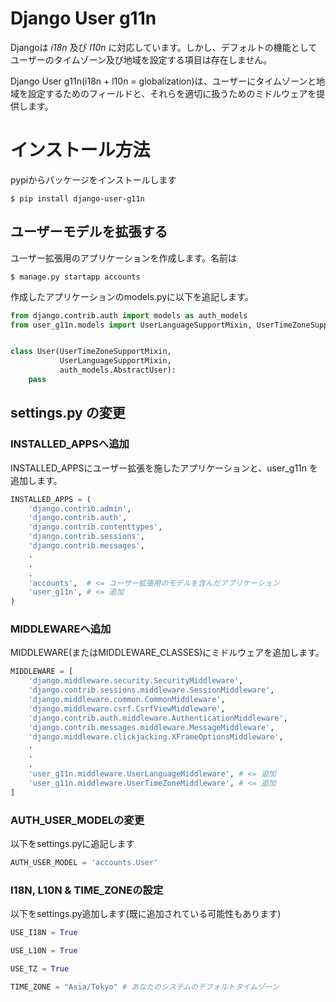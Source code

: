 
Django User g11n
=========================================================================================

Djangoは *i18n* 及び *l10n* に対応しています。しかし、デフォルトの機能としてユーザーのタイムゾーン及び地域を設定する項目は存在しません。

Django User g11n(i18n + l10n = globalization)は、ユーザーにタイムゾーンと地域を設定するためのフィールドと、それらを適切に扱うためのミドルウェアを提供します。


# インストール方法

pypiからパッケージをインストールします

```
$ pip install django-user-g11n
```

## ユーザーモデルを拡張する

ユーザー拡張用のアプリケーションを作成します。名前は

```
$ manage.py startapp accounts
```

作成したアプリケーションのmodels.pyに以下を追記します。

```python
from django.contrib.auth import models as auth_models
from user_g11n.models import UserLanguageSupportMixin, UserTimeZoneSupportMixin


class User(UserTimeZoneSupportMixin,
           UserLanguageSupportMixin,
           auth_models.AbstractUser):
    pass
```

## settings.py の変更

### INSTALLED_APPSへ追加

INSTALLED_APPSにユーザー拡張を施したアプリケーションと、user_g11n を追加します。

```python
INSTALLED_APPS = (
    'django.contrib.admin',
    'django.contrib.auth',
    'django.contrib.contenttypes',
    'django.contrib.sessions',
    'django.contrib.messages',
    .
    .
    .
    'accounts',  # <= ユーザー拡張用のモデルを含んだアプリケーション
    'user_g11n', # <= 追加
)
```

### MIDDLEWAREへ追加

MIDDLEWARE(またはMIDDLEWARE_CLASSES)にミドルウェアを追加します。

```python
MIDDLEWARE = [
    'django.middleware.security.SecurityMiddleware',
    'django.contrib.sessions.middleware.SessionMiddleware',
    'django.middleware.common.CommonMiddleware',
    'django.middleware.csrf.CsrfViewMiddleware',
    'django.contrib.auth.middleware.AuthenticationMiddleware',
    'django.contrib.messages.middleware.MessageMiddleware',
    'django.middleware.clickjacking.XFrameOptionsMiddleware',
    .
    .
    .
    'user_g11n.middleware.UserLanguageMiddleware', # <= 追加
    'user_g11n.middleware.UserTimeZoneMiddleware', # <= 追加
]
```

### AUTH_USER_MODELの変更

以下をsettings.pyに追記します

```python
AUTH_USER_MODEL = 'accounts.User'
```

### I18N, L10N & TIME_ZONEの設定

以下をsettings.py追加します(既に追加されている可能性もあります)

```python
USE_I18N = True

USE_L10N = True

USE_TZ = True

TIME_ZONE = "Asia/Tokyo" # あなたのシステムのデフォルトタイムゾーン

```